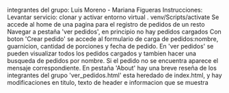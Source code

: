 integrantes del grupo: 
Luis Moreno - Mariana Figueras
Instrucciones:
Levantar servicio: clonar y activar entorno virtual . venv/Scripts/activate
Se accede al home de una pagina para el registro de pedidos de un resto
Navegar a pestaña 'ver pedidos', en principio no hay pedidos cargados
Con boton 'Crear pedido' se accede al formulario de carga de pedidos:nombre, guarnicion, cantidad de porciones y fecha de pedido.
En 'ver pedidos' se pueden visualizar todos los pedidos cargados y tambien hacer una busqueda de pedidos por nombre. Si el pedido no se encuentra aparece el mensaje correspondiente.
En pestaña 'About' hay una breve reseña de los integrantes del grupo
'ver_pedidos.html' esta heredado de index.html, y hay modificaciones en titulo, texto de header e informacion que se muestra




